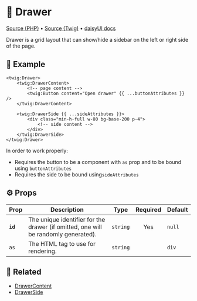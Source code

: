 # 🧩 Drawer
[Source (PHP)](/src/Twig/Components/Drawer.php) • [Source (Twig)](/templates/components/Drawer.html.twig) • [daisyUI docs](https://daisyui.com/components/drawer/)

Drawer is a grid layout that can show/hide a sidebar on the left or right side of the page.

## 🚀 Example

```twig
<twig:Drawer>
    <twig:DrawerContent>
        <!-- page content -->
        <twig:Button content="Open drawer" {{ ...buttonAttributes }} />
    </twig:DrawerContent>

    <twig:DrawerSide {{ ...sideAttributes }}>
        <div class="min-h-full w-80 bg-base-200 p-4">
            <!-- side content -->
        </div>
    </twig:DrawerSide>
</twig:Drawer>
```
In order to work properly:

- Requires the button to be a component with `as` prop and to be bound using `buttonAttributes`
- Requires the side to be bound using`sideAttributes`

## ⚙️ Props

| Prop     | Description | Type        | Required   | Default |
| -------- | ----------- | :---------: | :--------: | ------- |
| <b>`id`</b> | The unique identifier for the drawer (if omitted, one will be randomly generated). | `string` | Yes | `null` |
| `as` | The HTML tag to use for rendering. | `string` |  | `div` |

## 📖 Related

- [DrawerContent](DrawerContent.md)
- [DrawerSide](DrawerSide.md)
